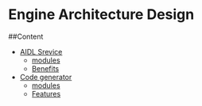 Engine Architecture Design
============================

##Content

* [AIDL Srevice](#)
  * [modules](#)
  * [Benefits](#)
* [Code generator](#)
  * [modules](#)
  * [Features](#)
